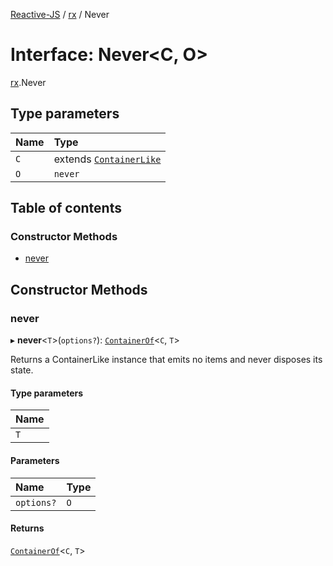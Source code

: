 [Reactive-JS](../README.md) / [rx](../modules/rx.md) / Never

# Interface: Never<C, O\>

[rx](../modules/rx.md).Never

## Type parameters

| Name | Type |
| :------ | :------ |
| `C` | extends [`ContainerLike`](containers.ContainerLike.md) |
| `O` | `never` |

## Table of contents

### Constructor Methods

- [never](rx.Never.md#never)

## Constructor Methods

### never

▸ **never**<`T`\>(`options?`): [`ContainerOf`](../modules/containers.md#containerof)<`C`, `T`\>

Returns a ContainerLike instance that emits no items and never disposes its state.

#### Type parameters

| Name |
| :------ |
| `T` |

#### Parameters

| Name | Type |
| :------ | :------ |
| `options?` | `O` |

#### Returns

[`ContainerOf`](../modules/containers.md#containerof)<`C`, `T`\>
